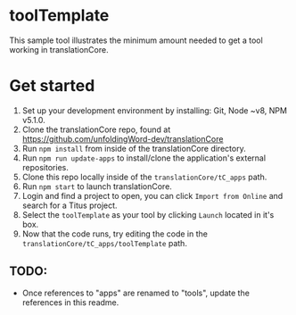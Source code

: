 # toolTemplate
This sample tool illustrates the minimum amount needed
to get a tool working in translationCore.

# Get started

1. Set up your development environment by installing: Git, Node ~v8, NPM v5.1.0.
1. Clone the translationCore repo, found at https://github.com/unfoldingWord-dev/translationCore
1. Run `npm install` from inside of the translationCore directory.
1. Run `npm run update-apps` to install/clone the application's external repositories.
1. Clone this repo locally inside of the `translationCore/tC_apps` path.
1. Run `npm start` to launch translationCore.
1. Login and find a project to open, you can click `Import from Online` and search for a Titus project.
1. Select the `toolTemplate` as your tool by clicking `Launch` located in it's box.
1. Now that the code runs, try editing the code in the `translationCore/tC_apps/toolTemplate` path.

## TODO: 
- Once references to "apps" are renamed to "tools", update the references in this readme.
